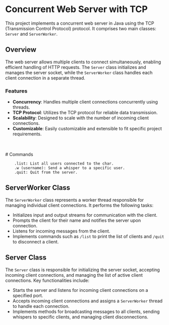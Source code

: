 # Concurrent Web Server with TCP

This project implements a concurrent web server in Java using the TCP (Transmission Control Protocol) protocol. It comprises two main classes: `Server` and `ServerWorker`.

## Overview

The web server allows multiple clients to connect simultaneously, enabling efficient handling of HTTP requests. The `Server` class initializes and manages the server socket, while the `ServerWorker` class handles each client connection in a separate thread.

### Features

- **Concurrency**: Handles multiple client connections concurrently using threads.
- **TCP Protocol**: Utilizes the TCP protocol for reliable data transmission.
- **Scalability**: Designed to scale with the number of incoming client connections.
- **Customizable**: Easily customizable and extensible to fit specific project requirements.
<br>
<br>
    # Commands

        .list: List all users connected to the char.
        .w (username): Send a whisper to a specific user. 
        .quit: Quit from the server.


## ServerWorker Class

The `ServerWorker` class represents a worker thread responsible for managing individual client connections. It performs the following tasks:

- Initializes input and output streams for communication with the client.
- Prompts the client for their name and notifies the server upon connection.
- Listens for incoming messages from the client.
- Implements commands such as `/list` to print the list of clients and `/quit` to disconnect a client.

## Server Class

The `Server` class is responsible for initializing the server socket, accepting incoming client connections, and managing the list of active client connections. Key functionalities include:

- Starts the server and listens for incoming client connections on a specified port.
- Accepts incoming client connections and assigns a `ServerWorker` thread to handle each connection.
- Implements methods for broadcasting messages to all clients, sending whispers to specific clients, and managing client disconnections.
